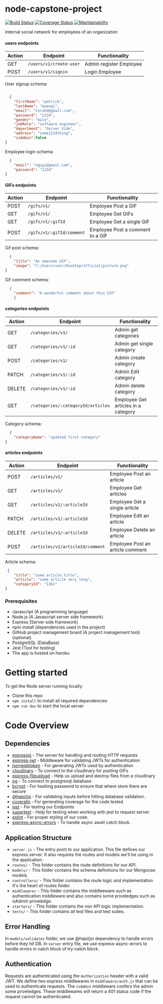 # node-capstone-project
[![Build Status](https://travis-ci.org/Terahpatrick/node-capstone-project.svg?branch=master)](https://travis-ci.org/Terahpatrick/node-capstone-project) [![Coverage Status](https://coveralls.io/repos/github/Terahpatrick/node-capstone-project/badge.svg?branch=master&service=github)](https://coveralls.io/github/Terahpatrick/node-capstone-project?branch=master) [![Maintainability](https://api.codeclimate.com/v1/badges/6d510a899fdb1f7a8d56/maintainability)](https://codeclimate.com/github/Terahpatrick/node-capstone-project/maintainability)

Internal social network for employees of an organization

#### users endpoints
| Action| Endpoint | Functionality | 
|----------|----------|---------------|
| GET | `/users/v1/create-user`  | Admin register Employee|
| POST | `/users/v1/signin`  | Login Employee|

User signup schema:
```json

  {
	"firstName": "patrick",
	"lastName": "mwangi",
	"email": "terahd@gmail.com",
	"password": "1234",
	"gender": "male",
	"jobRole": "software engineer",
	"department": "Server Side",
	"address": "some1234thing",
	"isAdmin":false
}

```

Employee login schema:
```json
  {
	"email": "ngugi@gmail.com",
	"password": "1234"
}
```

#### GIFs endpoints
| Action| Endpoint | Functionality | 
|----------|----------|---------------|
| POST | `/gifs/v1/`  | Employee Post a GIF|
| GET | `/gifs/v1/`  | Employee Get GIFs|
| GET | `/gifs/v1/:gifId`  | Employee Get a single GIF|
| POST | `/gifs/v1/:gifId/comment`  | Employee Post a comment to a GIF|

Gif post schema:
```json
  {
	"title": "An awesome GIF",
	"image": "C:/Users/user/Desktop/official/picture.png"
}
```

Gif comment schema:
```json
  {
    "comment": "A wonderful comment about this GIF"
    }
```


#### categories endpoints
| Action| Endpoint | Functionality | 
|----------|----------|---------------|
| GET | `/categories/v1/`  | Admin get categories|
| GET | `/categories/v1/:id`  | Admin get single category|
| POST | `/categories/v1/`  | Admin create category|
| PATCH | `/categories/v1/:id`  | Admin Edit category|
| DELETE | `/categories/v1/:id`  | Admin delete category|
| GET | `/categories/:categoryId/articles`  | Employee Get articles in a category|

Category schema:
```json
  {
	"categoryName": "updated first category"
}
```


#### articles endpoints
| Action| Endpoint | Functionality | 
|----------|----------|---------------|
| POST | `/articles/v1/`  | Employee Post an article|
| GET | `/articles/v1/`  | Employee Get articles|
| GET | `/articles/v1/:articleId`  | Employee Get a single article|
| PATCH | `/articles/v1/:articleId`  | Employee Edit an article|
| DELETE | `/articles/v1/:articleId`  | Employee Delete an article|
| POST | `/articles/v1/articleId/comment`  | Employee Post an article comment|

Article schema:
```json
 {
	"title": "some article title",
	"article": "some article very long",
	"categoryId": "1361"
}
```


### Prerequisites
- Javascript (A programming language)
- Node.js (A Javascript server side framework)
- Express (Server side framework)
- npm install (dependencies used in the project)
- GitHub project management board (A project management tool) (optional)
- ​PostgreSQL (DataBase)
- Jest (Tool for testing)
- The app is hosted on heroku

# Getting started

To get the Node server running locally:

- Clone this repo
- `npm install` to install all required dependencies
- `npm run dev` to start the local server

# Code Overview

## Dependencies

- [expressjs](https://github.com/expressjs/express) - The server for handling and routing HTTP requests
- [express-jwt](https://github.com/auth0/express-jwt) - Middleware for validating JWTs for authentication
- [jsonwebtoken](https://github.com/auth0/node-jsonwebtoken) - For generating JWTs used by authentication
- [cloudinary](https://github.com/cloudinary) - To connect to the cloudinary for posting GIFs
- [express-fileupload](https://github.com/jsonwebtoken) - Help us upload and destroy files from a cloudinary
- [pg](https://github.com/pg) - To connect to postgresql database
- [bcrypt](https://github.com/bcrypt) - For hashing password to ensure that where store there are secure
- [@hapi/joi](https://github.com/@hapi/joi) - For validating inputs before hitting database validation.
- [coveralls](https://github.com/coveralls) - For generating coverage for the code tested
- [jest](https://github.com/jest) - For testing our Endpoints
- [supertest](https://github.com/supertest) - Help for testing when working with jest to request server
- [eslint](https://github.com/eslint) - For proper styling of our code.
- [express-async-errors](https://github.com/express-async-errors) - To handle async await catch block.


## Application Structure

- `server.js` - The entry point to our application. This file defines our express server. It also requires the routes and models we'll be using in the application.
- `routes/` - This folder contains the route definitions for our API.
- `models/` - This folder contains the schema definitions for our Mongoose models.
- `controllers/` - This folder contains the route logic and implementation It's the heart of routes folder.
- `middleware/` - This folder contains the middleeware such as authentication middleware and also contains some priveledges such as isAdmin priveledge.
- `starters/` - This folder contains the non API logic implementation.
- `tests/` - This folder contains all test files and test suites.

## Error Handling

In `models/validates` folder, we use @hapi/joi dependency to handle errors before they hit DB. 
In `server` entry file, we use express-async-errors to handle errors in catch block of try-catch block. 

## Authentication

Requests are authenticated using the `Authorization` header with a valid JWT. We define two express middlewares in `middleware/auth.js` that can be used to authenticate requests. The `isAdmin` middleware confers the admin some priveledges. These middlewares will return a 401 status code if the request cannot be authenticated.

